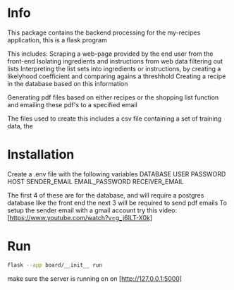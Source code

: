 # Info
This package contains the backend processing for the my-recipes application, this is a flask program

This includes:
Scraping a web-page provided by the end user from the front-end
Isolating ingredients and instructions from web data filtering out lists
Interpreting the list sets into ingredients or instructions, 
by creating a likelyhood coefficient and comparing agains a threshhold
Creating a recipe in the database based on this information

Generating pdf files based on either recipes or the shopping list function 
and emailing these pdf's to a specified email

The files used to create  this includes a csv file containing a set of training data, the 

# Installation



Create a .env file with the following variables
DATABASE
USER
PASSWORD
HOST
SENDER_EMAIL
EMAIL_PASSWORD
RECEIVER_EMAIL

The first 4 of these are for the database, and will require a postgres database like the front end
the next 3 will be required to send pdf emails
To setup the sender email with a gmail account try this video: 
[https://www.youtube.com/watch?v=g_j6ILT-X0k]

# Run
```bash
flask --app board/__init__ run
```

make sure the server is running on on [http://127.0.0.1:5000]